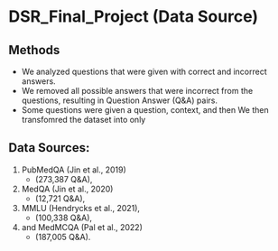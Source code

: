 # DSR_Final_Project (Data Source)

## Methods
* We analyzed questions that were given with correct and incorrect answers.
* We removed all possible answers that were incorrect from the questions, resulting in Question Answer (Q&A) pairs.
* Some questions were given a question, context, and then We then transfomred the dataset into only 

## Data Sources:
1. PubMedQA (Jin et al., 2019)
   - (273,387 Q&A),
2. MedQA (Jin et al., 2020)
   - (12,721 Q&A),
3. MMLU (Hendrycks et al., 2021),
   - (100,338 Q&A),
4. and MedMCQA (Pal et al., 2022)
   - (187,005 Q&A).
